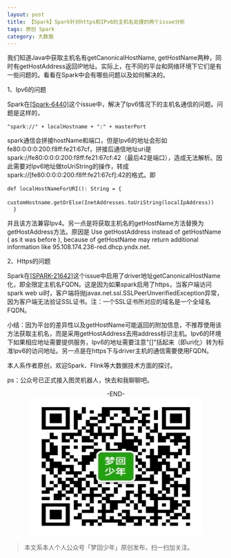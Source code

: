 ```yaml
---
layout: post
title: 【Spark】Spark针对https和IPv6的主机名处理的两个issue分析
tags: 原创 Spark
category: 大数据
---
```


我们知道Java中获取主机名有getCanonicalHostName, getHostName两种，同时有getHostAddress返回IP地址。实际上，在不同的平台和网络环境下它们是有一些问题的。看看在Spark中会有哪些问题以及如何解决的。

1、Ipv6的问题

Spark在[[Spark-6440]](https://github.com/apache/spark/pull/5424)这个issue中，解决了Ipv6情况下的主机名通信的问题。问题是这样的，

```
"spark://" + localHostname + ":" + masterPort
```

spark通信会拼接hostName和端口，但是Ipv6的地址会形如fe80:0:0:0:200:f8ff:fe21:67cf，拼接后通信地址uri是spark://fe80:0:0:0:200:f8ff:fe21:67cf:42（最后42是端口），造成无法解析。因此需要对Ipv6地址做toUriString的操作，转成spark://[fe80:0:0:0:200:f8ff:fe21:67cf]:42的格式。即

```
def localHostNameForURI(): String = {
    customHostname.getOrElse(InetAddresses.toUriString(localIpAddress))
  }
```

并且该方法兼容Ipv4。另一点是将获取主机名的getHostName方法替换为getHostAddress方法。原因是 Use getHostAddress instead of getHostName ( as it was before ), because of getHostName may return additional information like 95.108.174.236-red.dhcp.yndx.net.

2、Https的问题

Spark在[[SPARK-21642]](https://github.com/apache/spark/pull/18846)这个issue中启用了driver地址getCanonicalHostName化，即全限定主机名FQDN。这是因为如果spark启用了https，当客户端访问spark web ui时，客户端将抛javax.net.ssl.SSLPeerUnverifiedException异常，因为客户端无法验证SSL证书。注：一个SSL证书所对应的域名是一个全域名FQDN。

小结：因为平台的差异性以及getHostName可能返回的附加信息，不推荐使用该方法获取主机名，而是采用getHostAddress去用address标识主机。Ipv6的环境下如果相应地址需要提供服务，Ipv6的地址需要注意"[]"括起来（即uri化）转为标准Ipv6的访问地址。另一点是在https下与driver主机的通信需要使用FQDN。

本人系作者原创，欢迎Spark、Flink等大数据技术方面的探讨。

ps：公众号已正式接入图灵机器人，快去和我聊聊吧。

<center>-END-</center>

<div align="center">
<img src="assets/img/qrcode-logo.png" width="400" height="320" />
</div>

> 本文系本人个人公众号「梦回少年」原创发布，扫一扫加关注。